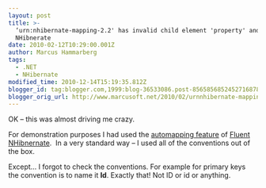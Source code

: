 ```yaml
---
layout: post
title: >-
  ‘urn:nhibernate-mapping-2.2' has invalid child element 'property' and Fluent
  NHibnerate
date: 2010-02-12T10:29:00.001Z
author: Marcus Hammarberg
tags:
  - .NET
  - NHibernate
modified_time: 2010-12-14T15:19:35.812Z
blogger_id: tag:blogger.com,1999:blog-36533086.post-8565856852452716878
blogger_orig_url: http://www.marcusoft.net/2010/02/urnnhibernate-mapping-22-has-invalid.html
---
```



OK – this was almost driving me crazy.

For demonstration purposes I had used the
<a href="http://wiki.fluentnhibernate.org/Auto_mapping"
target="_blank">automapping feature</a> of
<a href="http://wiki.fluentnhibernate.org/" target="_blank">Fluent
NHibnernate</a>.  In a very standard way – I used all of the conventions
out of the box.

Except… I forgot to check the conventions. For example for primary keys
the convention is to name it **Id**. Exactly that! Not ID or id or
anything.
